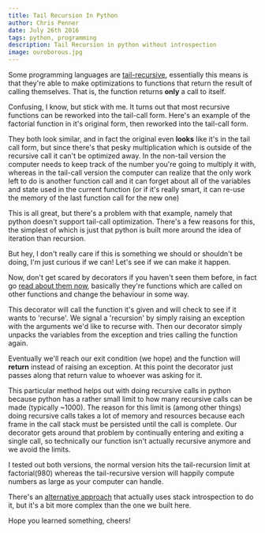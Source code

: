 ```yaml
---
title: Tail Recursion In Python
author: Chris Penner
date: July 26th 2016
tags: python, programming
description: Tail Recursion in python without introspection
image: ouroborous.jpg
---
```


Some programming languages are [tail-recursive](https://en.wikipedia.org/wiki/Tail_call), essentially this
means is that they're able to make optimizations to functions that return the result of calling themselves. That
is, the function returns **only** a call to itself.

Confusing, I know, but stick with me. It turns out that most recursive functions can be
reworked into the tail-call form. Here's an example of the factorial function in it's original form, then reworked
into the tail-call form.

<script type="text/javascript" src="https://gist.github.com/ChrisPenner/c0b3f4feb054daa2f6370d2e9961d6d3.js"></script>

They both look similar, and in fact the original even **looks** like it's in the tail call form, but since there's
that pesky multiplication which is outside of the recursive call it can't be optimized away.
In the non-tail version the computer needs to keep track of the number you're going to multiply it with, whereas in
the tail-call version the computer can realize that the only work left to do is another function call and it can
forget about all of the variables and state used in the current function (or if it's really smart, it can
re-use the memory of the last function call for the new one)

This is all great, but there's a problem with that example, namely that python doesn't support tail-call
optimization. There's a few reasons for this, the simplest of which is just that python is built more around the idea
of iteration than recursion.

But hey, I don't really care if this is something we should or shouldn't be doing, I'm just curious if we can!
Let's see if we can make it happen.


<script type="text/javascript" src="https://gist.github.com/ChrisPenner/c958afbf6e7a763c188d8b83275751bb.js"></script>

Now, don't get scared by decorators if you haven't seen them before, in fact go [read about them now](http://thecodeship.com/patterns/guide-to-python-function-decorators/), basically
they're functions which are called on other functions and change the behaviour in some way.

This decorator will call the function it's given and will check to see if it wants to 'recurse'. We signal a
'recursion' by simply raising an exception with the arguments we'd like to recurse with. Then our decorator simply
unpacks the variables from the exception and tries calling the function again.

Eventually we'll reach our exit condition (we hope) and the function will **return** instead of raising an
exception. At this point the decorator just passes along that return value to whoever was asking for it.

This particular method helps out with doing recursive calls in python because python has a rather small limit to
how many recursive calls can be made (typically ~1000). The reason for this limit is (among other things) doing
recursive calls takes a lot of memory and resources because each frame in the call stack must be persisted until
the call is complete. Our decorator gets around that problem by continually entering and exiting a single call, so
technically our function isn't actually recursive anymore and we avoid the limits.

I tested out both versions, the normal version hits the tail-recursion limit at factorial(980) whereas the
tail-recursive version will happily compute numbers as large as your computer can handle.

There's an [alternative approach](http://code.activestate.com/recipes/474088-tail-call-optimization-decorator/)
that actually uses stack introspection to do it, but it's a bit more complex than the one
we built here.

Hope you learned something, cheers!
